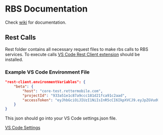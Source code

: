 # RBS Documentation

Check [wiki](https://github.com/rettersoft/rbs-docs/wiki) for documentation.

## Rest Calls

Rest folder contains all necessary request files to make rbs calls to RBS services. To execute calls [VS Code Rest Client extension](https://marketplace.visualstudio.com/items?itemName=humao.rest-client) should be installed.

### Example VS Code Environment File

```json
"rest-client.environmentVariables": {
    "beta": {
        "host": "core-test.rettermobile.com",
        "projectId": "933a51e1c87a9ccc181d21fca91c2aad",
        "accessToken": "eyJhbGciOiJIUzI1NiIsInR5cCI6IkpXVCJ9.eyJpZGVudGl0eSI6InJicy5idXNpbmVzc3VzZXJhdXRoLmFkbWluIiwiYW5vbnltb3VzIjpmYWxzZSwicHJvamVjdElkIjoiOTMzYTUxZTFjODdhOWNjYzE4MWQyMWZjYTkxYzJhYWQiLCJ1c2VySWQiOiJlbWFpbEB0ZXN0LmNvbSIsInRpbWVzdGFtcCI6MTYwODEyOTI2NzI5OSwiaWF0IjoxNjA4MTI5MjY3LCJleHAiOjE2MTgxMjkyNjd9.KfXN9CINUMG8vGNeVEAKBINwQ9FQLyLCcL7aKhdTSwY"
    }
}
```

This json should go into your VS Code settings.json file.

[VS Code Settings](https://code.visualstudio.com/docs/getstarted/settings)
